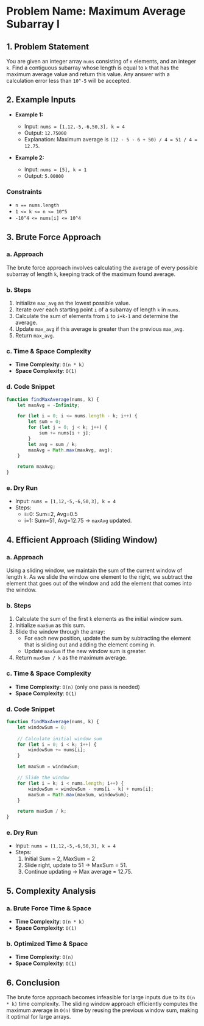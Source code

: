 
# Problem Name: Maximum Average Subarray I

## 1. Problem Statement
You are given an integer array `nums` consisting of `n` elements, and an integer `k`. Find a contiguous subarray whose length is equal to `k` that has the maximum average value and return this value. Any answer with a calculation error less than `10^-5` will be accepted.

## 2. Example Inputs

- **Example 1:**
    - Input: `nums = [1,12,-5,-6,50,3], k = 4`
    - Output: `12.75000`
    - Explanation: Maximum average is `(12 - 5 - 6 + 50) / 4 = 51 / 4 = 12.75`.

- **Example 2:**
    - Input: `nums = [5], k = 1`
    - Output: `5.00000`

### Constraints
- `n == nums.length`
- `1 <= k <= n <= 10^5`
- `-10^4 <= nums[i] <= 10^4`

## 3. Brute Force Approach

### a. Approach
The brute force approach involves calculating the average of every possible subarray of length `k`, keeping track of the maximum found average.

### b. Steps
1. Initialize `max_avg` as the lowest possible value.
2. Iterate over each starting point `i` of a subarray of length `k` in `nums`.
3. Calculate the sum of elements from `i` to `i+k-1` and determine the average.
4. Update `max_avg` if this average is greater than the previous `max_avg`.
5. Return `max_avg`.

### c. Time & Space Complexity
- **Time Complexity**: `O(n * k)`
- **Space Complexity**: `O(1)`

### d. Code Snippet
```javascript
function findMaxAverage(nums, k) {
    let maxAvg = -Infinity;

    for (let i = 0; i <= nums.length - k; i++) {
        let sum = 0;
        for (let j = 0; j < k; j++) {
            sum += nums[i + j];
        }
        let avg = sum / k;
        maxAvg = Math.max(maxAvg, avg);
    }

    return maxAvg;
}
```

### e. Dry Run
- Input: `nums = [1,12,-5,-6,50,3], k = 4`
- Steps:
  - i=0: Sum=2, Avg=0.5
  - i=1: Sum=51, Avg=12.75 → `maxAvg` updated.

## 4. Efficient Approach (Sliding Window)

### a. Approach
Using a sliding window, we maintain the sum of the current window of length `k`. As we slide the window one element to the right, we subtract the element that goes out of the window and add the element that comes into the window.

### b. Steps
1. Calculate the sum of the first `k` elements as the initial window sum.
2. Initialize `maxSum` as this sum.
3. Slide the window through the array:
   - For each new position, update the sum by subtracting the element that is sliding out and adding the element coming in.
   - Update `maxSum` if the new window sum is greater.
4. Return `maxSum / k` as the maximum average.

### c. Time & Space Complexity
- **Time Complexity**: `O(n)` (only one pass is needed)
- **Space Complexity**: `O(1)`

### d. Code Snippet
```javascript
function findMaxAverage(nums, k) {
    let windowSum = 0;
    
    // Calculate initial window sum
    for (let i = 0; i < k; i++) {
        windowSum += nums[i];
    }

    let maxSum = windowSum;

    // Slide the window
    for (let i = k; i < nums.length; i++) {
        windowSum = windowSum - nums[i - k] + nums[i];
        maxSum = Math.max(maxSum, windowSum);
    }

    return maxSum / k;
}
```

### e. Dry Run
- Input: `nums = [1,12,-5,-6,50,3], k = 4`
- Steps:
  1. Initial Sum = 2, MaxSum = 2
  2. Slide right, update to 51 → MaxSum = 51.
  3. Continue updating → Max average = 12.75.

## 5. Complexity Analysis

### a. Brute Force Time & Space
- **Time Complexity**: `O(n * k)`
- **Space Complexity**: `O(1)`

### b. Optimized Time & Space
- **Time Complexity**: `O(n)`
- **Space Complexity**: `O(1)`

## 6. Conclusion
The brute force approach becomes infeasible for large inputs due to its `O(n * k)` time complexity. The sliding window approach efficiently computes the maximum average in `O(n)` time by reusing the previous window sum, making it optimal for large arrays.
